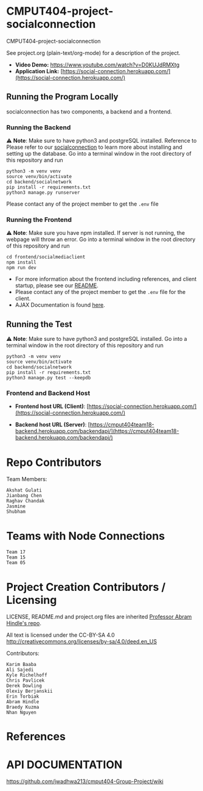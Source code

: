 # CMPUT404-project-socialconnection

CMPUT404-project-socialconnection

See project.org (plain-text/org-mode) for a description of the project.

- **Video Demo:** https://www.youtube.com/watch?v=D0KUJdRMXtg
- **Application Link:** [https://social-connection.herokuapp.com/](https://social-connection.herokuapp.com/) 

## Running the Program Locally

socialconnection has two components, a backend and a frontend.

### Running the Backend

⚠️ **Note**: Make sure to have python3 and postgreSQL installed. Reference to
Please refer to our [socialconnection](https://github.com/akshat799/cmput404-Group-Project/wiki/postgreSQL-Instruction)
to learn more about installing and setting up the database.
Go into a terminal window in the root directory of this repository and run

```
python3 -m venv venv
source venv/bin/activate
cd backend/socialnetwork
pip install -r requirements.txt
python3 manage.py runserver
```

Please contact any of the project member to get the `.env` file

### Running the Frontend

⚠️ **Note**: Make sure you have npm installed. If server is not running, the webpage will throw an error.
Go into a terminal window in the root directory of this repository and run

```
cd frontend/socialmediaclient
npm install
npm run dev
```

- For more information about the frontend including references, and client startup, please see our [README](./frontend/socialmediaclient/README.md).
- Please contact any of the project member to get the `.env` file for the client.
- AJAX Documentation is found [here]().

## Running the Test

⚠️ **Note**: Make sure to have python3 and postgreSQL installed. 
Go into a terminal window in the root directory of this repository and run

```
python3 -m venv venv
source venv/bin/activate
cd backend/socialnetwork
pip install -r requirements.txt
python3 manage.py test --keepdb
```

### Frontend and Backend Host

- **Frontend host URL (Client)**: [https://social-connection.herokuapp.com/](https://social-connection.herokuapp.com/)

- **Backend host URL (Server)**: [https://cmput404team18-backend.herokuapp.com/backendapi/](https://cmput404team18-backend.herokuapp.com/backendapi/)

# Repo Contributors

Team Members:

    Akshat Gulati
    Jianbang Chen
    Raghav Chandak
    Jasmine
    Shubham

# Teams with Node Connections

    Team 17
    Team 15
    Team 05


# Project Creation Contributors / Licensing

LICENSE, README.md and project.org files are inherited [Professor Abram Hindle's repo](https://github.com/abramhindle/CMPUT404-project-socialdistribution).

All text is licensed under the CC-BY-SA 4.0 http://creativecommons.org/licenses/by-sa/4.0/deed.en_US

Contributors:

    Karim Baaba
    Ali Sajedi
    Kyle Richelhoff
    Chris Pavlicek
    Derek Dowling
    Olexiy Berjanskii
    Erin Torbiak
    Abram Hindle
    Braedy Kuzma
    Nhan Nguyen

# References


API DOCUMENTATION 
==================

https://github.com/jwadhwa213/cmput404-Group-Project/wiki
